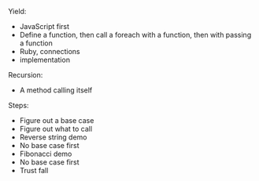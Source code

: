
Yield:
- JavaScript first
- Define a function, then call a foreach with a function, then with passing a function
- Ruby, connections
- implementation

Recursion:
- A method calling itself

Steps:
- Figure out a base case
- Figure out what to call
- Reverse string demo
- No base case first
- Fibonacci demo
- No base case first
- Trust fall